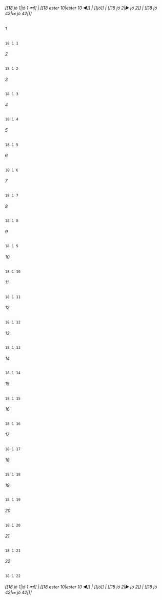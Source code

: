 
###### [[18 jó 1|jó 1 ⏮]] | [[18 еster 10|еster 10 ◀]] | [[jó]] | [[18 jó 2|▶ jó 2]] | [[18 jó 42|⏭ jó 42|]]

###### 1
``` verse
18 1 1 
```
###### 2
``` verse
18 1 2 
```
###### 3
``` verse
18 1 3 
```
###### 4
``` verse
18 1 4 
```
###### 5
``` verse
18 1 5 
```
###### 6
``` verse
18 1 6 
```
###### 7
``` verse
18 1 7 
```
###### 8
``` verse
18 1 8 
```
###### 9
``` verse
18 1 9 
```
###### 10
``` verse
18 1 10 
```
###### 11
``` verse
18 1 11 
```
###### 12
``` verse
18 1 12 
```
###### 13
``` verse
18 1 13 
```
###### 14
``` verse
18 1 14 
```
###### 15
``` verse
18 1 15 
```
###### 16
``` verse
18 1 16 
```
###### 17
``` verse
18 1 17 
```
###### 18
``` verse
18 1 18 
```
###### 19
``` verse
18 1 19 
```
###### 20
``` verse
18 1 20 
```
###### 21
``` verse
18 1 21 
```
###### 22
``` verse
18 1 22 
```

###### [[18 jó 1|jó 1 ⏮]] | [[18 еster 10|еster 10 ◀]] | [[jó]] | [[18 jó 2|▶ jó 2]] | [[18 jó 42|⏭ jó 42|]]

